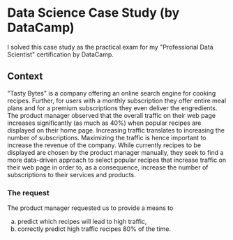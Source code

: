 # Data Science Case Study (by DataCamp)

I solved this case study as the practical exam for my "Professional Data Scientist" certification by DataCamp.

## Context
"Tasty Bytes" is a company offering an online search engine for cooking recipes. Further, for users with a monthly subscription they offer entire meal plans and for a premium subscriptions they even deliver the engredients.
The product manager observed that the overall traffic on their web page increases significantly (as much as 40%) when popular recipes are displayed on their home page. Increasing traffic translates to increasing the number of subscriptions. Maximizing the traffic is hence important to increase the revenue of the company.
While currently recipes to be displayed are chosen by the product manager manually, they seek to find a more data-driven approach to select popular recipes that increase traffic on their web page in order to, as a consequence, increase the number of subscriptions to their services and products.

### The request
The product manager requested us to provide a means to
<ol type="a">
  <li>predict which recipes will lead to high traffic,</li>
  <li>correctly predict high traffic recipes 80% of the time.</li>
</ol>

